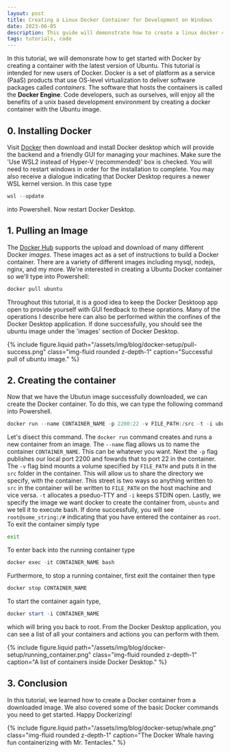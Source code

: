 ```yaml
---
layout: post
title: Creating a Linux Docker Container for Development on Windows
date: 2023-06-05
description: This guide will demonstrate how to create a linux docker container for code development on a native Windows OS.
tags: tutorials, code
---
```


In this tutorial, we will demonsrate how to get started with Docker by creating a container with the latest version of Ubuntu. This tutorial is intended for new users of Docker. Docker is a set of platform as a service (PaaS) products that use OS-level virtualization to deliver software packages called *containers*. The software that hosts the containers is called the **Docker Engine**. Code developers, such as ourselves, will enjoy all the benefits of a unix based development environment by creating a docker container with the Ubuntu image. 

## 0. Installing Docker

Visit [Docker](https://www.docker.com) then download and install Docker desktop which will provide the backend and a friendly GUI for managing your machines. Make sure the 'Use WSL2 instead of Hyper-V (recommended)' box is checked. You will need to restart windows in order for the installation to complete. You may also receive a dialogue indicating that Docker Desktop requires a newer WSL kernel version. In this case type 
```powershell
wsl --update
```
into Powershell. Now restart Docker Desktop.

## 1. Pulling an Image

The [Docker Hub](https://hub.docker.com/) supports the upload and download of many different Docker *images*. These images act as a set of instructions to build a Docker container. There are a variety of different images including mysql, nodejs, nginx, and my more. We're interested in creating a Ubuntu Docker container so we'll type into Powershell:
```powershell
docker pull ubuntu
```
Throughout this tutorial, it is a good idea to keep the Docker Desktoop app open to provide yourself with GUI feedback to these oprations. Many of the operations I describe here can also be performed within the confines of the Docker Desktop application. If done successfully, you should see the ubuntu image under the 'images' section of Docker Desktop.

{% include figure.liquid path="/assets/img/blog/docker-setup/pull-success.png" class="img-fluid rounded z-depth-1" caption="Successful pull of ubuntu image." %}

## 2. Creating the container

Now that we have the Ubutun image successfully downloaded, we can create the Docker container. To do this, we can type the following command into Powershell.

```powershell
docker run --name CONTAINER_NAME -p 2200:22 -v FILE_PATH:/src -t -i ubuntu /bin/bash
```
Let's disect this command. The `docker run` command creates and runs a new container from an image. The `--name` flag allows us to name the container `CONTAINER_NAME`. This can be whatever you want. Next the `-p` flag publishes our local port 2200 and fowards that to port 22 in the container. The `-v` flag bind mounts a volume specified by `FILE_PATH` and puts it in the `src` folder in the container. This will allow us to share the directory we specify, with the container. This street is two ways so anything written to `src` in the container will be written to `FILE_PATH` on the host machine and vice versa. `-t` allocates a pseduo-TTY and `-i` keeps STDIN open. Lastly, we specify the image we want docker to create the container from, `ubuntu` and we tell it to execute bash. If done successfully, you will see `root@some_string:/#` indicating that you have entered the container as `root`. <br />
To exit the container simply type 
```bash
exit
``` 
To enter back into the running container type 
```powershell
docker exec -it CONTAINER_NAME bash
```
Furthermore, to stop a running container, first exit the container then type 
```powershell
docker stop CONTAINER_NAME
```
To start the container again type,
```powershell
docker start -i CONTAINER_NAME
```
which will bring you back to root. From the Docker Desktop application, you can see a list of all your containers and actions you can perform with them.

{% include figure.liquid path="/assets/img/blog/docker-setup/running_container.png" class="img-fluid rounded z-depth-1" caption="A list of containers inside Docker Desktop." %}

## 3. Conclusion

In this tutorial, we learned how to create a Docker container from a downloaded image. We also covered some of the basic Docker commands you need to get started. Happy Dockerizing!

{% include figure.liquid path="/assets/img/blog/docker-setup/whale.png" class="img-fluid rounded z-depth-1" caption="The Docker Whale having fun containerizing with Mr. Tentacles." %}